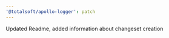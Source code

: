 ```yaml
---
'@totalsoft/apollo-logger': patch
---
```


Updated Readme, added information about changeset creation
